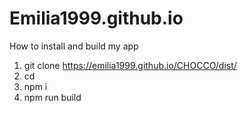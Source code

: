 
# Emilia1999.github.io

How to install and build my app

1. git clone  https://emilia1999.github.io/CHOCCO/dist/
2. cd 
3. npm i
4. npm run build
